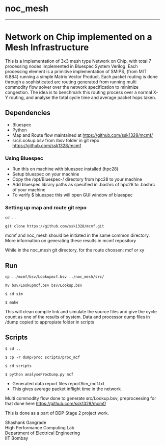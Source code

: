 # noc_mesh
----

# Network on Chip implemented on a Mesh Infrastructure

This is a implementation of 3x3 mesh type Network on Chip, with total 7 processing nodes implemented in Bluespec System Verilog. Each processing element is a primitive implementation of SMIPS, (from MIT 6.884) running a simple Matrix Vector Product. Each packet routing is done through a sophisticated arc routing generated from running multi commodity flow solver over the network specification to minimize congestion. The idea is to benchmark this routing process over a normal X-Y routing, and analyse the total cycle time and average packet hops taken.

## Dependencies ##
- Bluespec 
- Python 
- Map and Route flow maintained at https://github.com/ssk1328/mcmf/
- src/Lookup.bsv from /bsv folder in git repo https://github.com/ssk1328/mcmf

### Using Bluespec ###
- Run this on machine with bluespec installed (hpc28)
- Setup bluespec on your machine
- Copy the /opt/Bluespec-<version>/ directory from hpc28 to your machine
- Add bluespec library paths as specified in .bashrc of hpc28 to .bashrc of your machine
- To verify $ bluespec this will open GUI window of bluespec

### Setting up map and route git repo ###
`cd ..`

`git clone https://github.com/ssk1328/mcmf.git`

mcmf and noc_mesh should be initiated in the same common directory. More information on generating these results in mcmf repository

While in the noc_mesh git directory, for the route choosen: mcf or xy

## Run ##

`cp ../mcmf/bsv/Lookupmcf.bsv ../noc_mesh/src/`

`mv bsv/Lookupmcf.bsv bsv/Lookup.bsv`

`$ cd sim `

`$ make ` 

This will clean compile link and simulate the source files and give the cycle count as one of the results of system. Data and processor dump files in /dump copied to appropiate folder in scripts

## Scripts ##

`$ cd ..`

`$ cp -r dump/proc scripts/proc_mcf`

`$ cd scripts`

`$ python analyseProcDump.py mcf`

- Generated data report files reportSim_mcf.txt
- This gives average packet inflight time in the network

Multi commodity flow done to generate src/Lookup.bsv, preproceesing for that done here https://github.com/ssk1328/mcmf/

This is done as a part of DDP Stage 2 project work.

Shashank Gangrade  
High Performance Computing Lab  
Department of Electrical Engineering  
IIT Bombay


